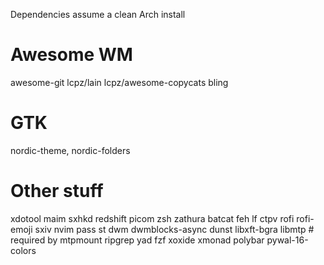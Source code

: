 Dependencies assume a clean Arch install

# Awesome WM
awesome-git
lcpz/lain
lcpz/awesome-copycats
bling

# GTK
nordic-theme, nordic-folders

# Other stuff
xdotool
maim
sxhkd
redshift
picom
zsh
zathura
batcat
feh
lf
ctpv
rofi
rofi-emoji
sxiv
nvim
pass
st
dwm
dwmblocks-async
dunst
libxft-bgra
libmtp # required by mtpmount
ripgrep
yad
fzf
xoxide
xmonad
polybar
pywal-16-colors
